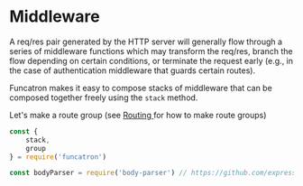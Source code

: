 # Middleware

A req/res pair generated by the HTTP server will generally flow through a series of middleware functions which may transform the req/res, branch the flow depending on certain conditions, or terminate the request early \(e.g., in the case of authentication middleware that guards certain routes\).

Funcatron makes it easy to compose stacks of middleware that can be composed together freely using the `stack` method.

Let's make a route group \(see [Routing ](/routing.md)for how to make route groups\)

```javascript
const { 
    stack,
    group
} = require('funcatron')

const bodyParser = require('body-parser') // https://github.com/expressjs/body-parser
```



